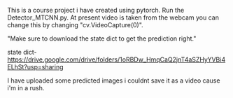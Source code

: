 This is a course project i have created using pytorch.
Run the Detector_MTCNN.py. At present video is taken from the
webcam you can change this by changing "cv.VideoCapture(0)".

"Make sure to download the state dict to get the prediction right."

state dict- https://drive.google.com/drive/folders/1oRBDw_HmqCaQ2jnT4aSZHyYVBi4ELhSt?usp=sharing

I have uploaded some predicted images i couldnt save it as a video cause i'm in a rush.
